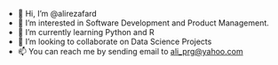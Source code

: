 - 👋 Hi, I’m @alirezafard
- 👀 I’m interested in Software Development and Product Management.
- 🌱 I’m currently learning Python and R
- 💞️ I’m looking to collaborate on Data Science Projects
- 📫 You can reach me by sending email to ali_prg@yahoo.com

<!---
alirezafard/alirezafard is a ✨ special ✨ repository because its `README.md` (this file) appears on your GitHub profile.
You can click the Preview link to take a look at your changes.
--->
